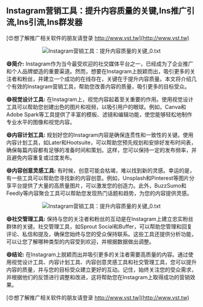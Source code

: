 ## **Instagram营销工具：提升内容质量的关键,Ins推广引流,Ins引流,Ins群发器**

[😍想了解推广相关软件的朋友请登录 http://www.vst.tw](http://www.vst.tw)

 <center><img src="https://vst.tw/MP4/tuiguang/png/7.png" alt="Instagram营销工具：提升内容质量的关键_0.txt"></center>

**😄简介:**
Instagram作为当今最受欢迎的社交媒体平台之一，已经成为了企业推广和个人品牌塑造的重要渠道。然而，想要在Instagram上脱颖而出，吸引更多的关注者和粉丝，并建立一个成功的在线存在，关键在于提升内容质量。本文将介绍几个有效的Instagram营销工具，帮助您改善内容的质量，吸引更多的目标受众。

**😄视觉设计工具:**
在Instagram上，视觉内容起着至关重要的作用。使用视觉设计工具可以帮助您创建出色的图片和视频，以吸引用户的眼球。例如，Canva和Adobe Spark等工具提供了丰富的模板、滤镜和编辑功能，使您能够轻松地制作专业水平的图像和视觉内容。

**😄内容计划工具:**
规划好您的Instagram内容是确保连贯性和一致性的关键。使用内容计划工具，如Later和Hootsuite，可以帮助您预先规划和安排好发布时间表，确保每篇内容都有足够的准备时间和策划。这样，您可以保持一定的发布频率，并且避免内容重复或过度发布。

**😄内容创意灵感工具:**
有时候，创意可能会枯竭，难以找到新的灵感。幸运的是，有一些工具可以帮助您寻找新的内容创意。例如，Unsplash和Pinterest等图片分享平台提供了大量的高质量图片，可以激发您的创造力。此外，BuzzSumo和Feedly等内容聚合工具可以帮助您发现热门话题和趋势，为您的内容提供灵感。

 <center><img src="https://vst.tw/MP4/tuiguang/png/4.png" alt="Instagram营销工具：提升内容质量的关键_0.txt"></center>

**😄社交管理工具:**
保持与您的关注者和粉丝的互动是在Instagram上建立忠实粉丝群体的关键。社交管理工具，如Sprout Social和Buffer，可以帮助您管理和回复评论、私信和提及，确保您始终与您的受众保持联系。这些工具还提供分析功能，可以让您了解哪种类型的内容受到欢迎，并根据数据做出调整。

**😄结论:**
在Instagram上脱颖而出并吸引更多的关注者需要高质量的内容。通过使用视觉设计工具、内容计划工具、内容创意灵感工具和社交管理工具，您可以提升内容的质量，并与您的目标受众建立更好的互动。记住，始终关注您的受众需求，并根据他们的反馈进行调整和改进，这将帮助您在Instagram上取得成功的营销效果。

[😍想了解推广相关软件的朋友请登录 http://www.vst.tw](http://www.vst.tw)



